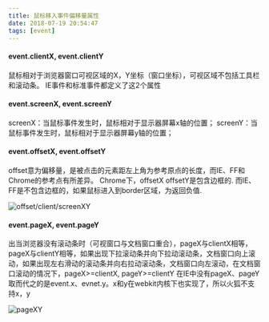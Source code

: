 ```yaml
---
title: 鼠标移入事件偏移量属性
date: 2018-07-19 20:54:47
tags: [event]
---
```


#### event.clientX, event.clientY
鼠标相对于浏览器窗口可视区域的X，Y坐标（窗口坐标），可视区域不包括工具栏和滚动条。
IE事件和标准事件都定义了这2个属性
<br>

#### event.screenX, event.screenY
screenX：当鼠标事件发生时，鼠标相对于显示器屏幕x轴的位置；
screenY：当鼠标事件发生时，鼠标相对于显示器屏幕y轴的位置；
<br>

#### event.offsetX, event.offsetY
offset意为偏移量，是被点击的元素距左上角为参考原点的长度，而IE、FF和Chrome的参考点有所差异。
Chrome下，offsetX offsetY是包含边框的.
而IE、FF是不包含边框的，如果鼠标进入到border区域，为返回负值.
<br>

![offset/client/screenXY](/images/event/offset_client_screenX.png)

#### event.pageX, event.pageY
出当浏览器没有滚动条时（可视窗口与文档窗口重合），pageX与clientX相等，pageX与clientY相等，如果出现下拉滚动条并向下拉动滚动条，文档窗口向上滚动，如果出现左右滑动的滚动条并向右拉动滚动条，文档窗口向左滚动，在文档窗口滚动的情况下，pageX>=clientX, pageY>=clientY
在IE中没有pageX、pageY取而代之的是event.x、evnet.y。x和y在webkit内核下也实现了，所以火狐不支持x，y

![pageXY](/images/event/pageXY.png)